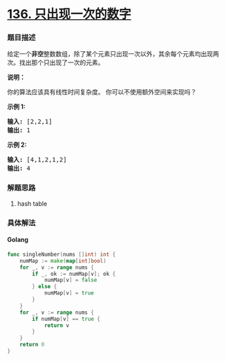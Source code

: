 # [136. 只出现一次的数字](https://leetcode-cn.com/problems/single-number/description/)

### 题目描述

<p>给定一个<strong>非空</strong>整数数组，除了某个元素只出现一次以外，其余每个元素均出现两次。找出那个只出现了一次的元素。</p>

<p><strong>说明：</strong></p>

<p>你的算法应该具有线性时间复杂度。 你可以不使用额外空间来实现吗？</p>

<p><strong>示例 1:</strong></p>

<pre><strong>输入:</strong> [2,2,1]
<strong>输出:</strong> 1
</pre>

<p><strong>示例&nbsp;2:</strong></p>

<pre><strong>输入:</strong> [4,1,2,1,2]
<strong>输出:</strong> 4</pre>

### 解题思路

1. hash table

### 具体解法

#### **Golang**
```go
func singleNumber(nums []int) int {
	numMap := make(map[int]bool)
	for _, v := range nums {
		if _, ok := numMap[v]; ok {
			numMap[v] = false
		} else {
			numMap[v] = true
		}
	}
	for _, v := range nums {
		if numMap[v] == true {
			return v
		}
	}
	return 0
}
```


